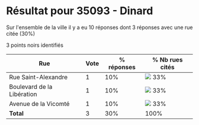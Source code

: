# Résultat pour 35093 - Dinard

Sur l'ensemble de la ville il y a eu 10 réponses dont 3 réponses avec une rue citée (30%)

3 points noirs identifiés

| Rue | Vote | % réponses | % Nb rues cités|
|-----|------|------------|----------------|
| Rue Saint-Alexandre | 1 | 10% | <img src="../../img/bar_33.gif" />&nbsp;33%|
| Boulevard de la Libération | 1 | 10% | <img src="../../img/bar_33.gif" />&nbsp;33%|
| Avenue de la Vicomté | 1 | 10% | <img src="../../img/bar_33.gif" />&nbsp;33%|
| **Total** | 3 | 30% | 100%|

